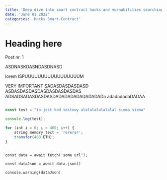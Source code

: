 ```yaml
---
title: 'Deep dive into smart contract hacks and vurnabilities searching.'
date: 'June 01 2022'
categories: 'Hacks Smart-Contract'
---
```


# Heading here

Post nr. 1


ASDNASKDASNDASDNASD

lorem ISPUUUUUUUUUUUUUUUUUM


<Emphasize type='warning'>
    VERY IMPORTANT SADASDASDASDASD
    ASDASDASDASDASDASDASDASDAS
    ADSADSADASDASDASDADADADADADADADADa
    adadadadaDADAA
</Emphasize>


```js

const test = "to jest kod testowy alalalalalalalal siema siema"

console.log(test);

for (int i = 0; i < 400; i++) {
    string memory text = 'rererer';
    transfer(400 ETH);
}

```

```tsx

const data = await fetch('some url');

const dataJson = await data.json()

console.warning(dataJson)

```